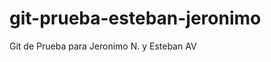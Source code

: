 git-prueba-esteban-jeronimo
===========================

Git de Prueba para Jeronimo N. y Esteban AV